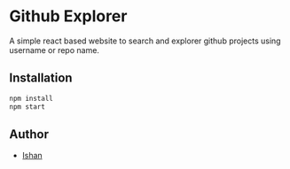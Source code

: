 # Github Explorer

A simple react based website to search and explorer github projects using username or repo name.

## Installation

```bash
npm install
npm start
```

## Author

- [Ishan](https://github.com/is-shaun)
